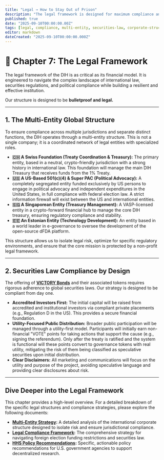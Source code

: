 ```yaml
---
title: "Legal → How to Stay Out of Prison"
description: "The legal framework is designed for maximum compliance and resilience, utilizing a multi-entity global structure and rigorous adherence to international securities and election law."
published: true
date: "2025-09-10T00:00:00.00Z"
tags: [legal, compliance, multi-entity, securities-law, corporate-structure]
editor: markdown
dateCreated: "2025-09-10T00:00:00.000Z"
---
```


# 📖 Chapter 7: The Legal Framework

The legal framework of the DIH is as critical as its financial model. It is engineered to navigate the complex landscape of international law, securities regulations, and political compliance while building a resilient and effective institution.

Our structure is designed to be **bulletproof and legal.**

---

## 1. The Multi-Entity Global Structure

To ensure compliance across multiple jurisdictions and separate distinct functions, the DIH operates through a multi-entity structure. This is not a single company; it is a coordinated network of legal entities with specialized roles.

- **🇨🇭 A Swiss Foundation (Treaty Coordination & Treasury):** The primary entity, based in a neutral, crypto-friendly jurisdiction with a strong history in international law. This foundation will manage the main DIH Treasury that receives funds from the 1% Treaty.
- **🇺🇸 A US-Based 501(c)(4) & Super PAC (Political Advocacy):** A completely segregated entity funded exclusively by US persons to engage in political advocacy and independent expenditures in the United States, in full compliance with federal election law. A strict information firewall will exist between the US and international entities.
- **🇸🇬 A Singaporean Entity (Treasury Management):** A VASP-licensed entity in a crypto-forward financial hub to manage the core DIH treasury, ensuring regulatory compliance and stability.
- **🇪🇪 An Estonian Entity (Technology Development):** An entity based in a world leader in e-governance to oversee the development of the open-source dFDA platform.

This structure allows us to isolate legal risk, optimize for specific regulatory environments, and ensure that the core mission is protected by a non-profit legal framework.

---

## 2. Securities Law Compliance by Design

The offering of **[VICTORY Bonds](./economics.md)** and their associated tokens requires rigorous adherence to global securities laws. Our strategy is designed to be compliant from day one.

- **Accredited Investors First:** The initial capital will be raised from accredited and institutional investors via compliant private placements (e.g., Regulation D in the US). This provides a secure financial foundation.
- **Utility-Focused Public Distribution:** Broader public participation will be managed through a utility-first model. Participants will initially earn non-financial "VOTE" points for taking actions that support the cause (e.g., signing the referendum). Only after the treaty is ratified and the system is functional will these points convert to governance tokens with real utility, mitigating the risk of them being classified as speculative securities upon initial distribution.
- **Clear Disclaimers:** All marketing and communications will focus on the utility and purpose of the project, avoiding speculative language and providing clear disclosures about risk.

---

## Dive Deeper into the Legal Framework

This chapter provides a high-level overview. For a detailed breakdown of the specific legal structures and compliance strategies, please explore the following documents:

- **[Multi-Entity Strategy](./legal/multi-entity-strategy.md):** A detailed analysis of the international corporate structure designed to isolate risk and ensure jurisdictional compliance.
- **[Legal Compliance Framework](./strategy/legal-compliance-framework.md):** The comprehensive strategy for navigating foreign election funding restrictions and securities law.
- **[HHS Policy Recommendations](./legal/hhs-policy-recommendations.md):** Specific, actionable policy recommendations for U.S. government agencies to support decentralized research.
